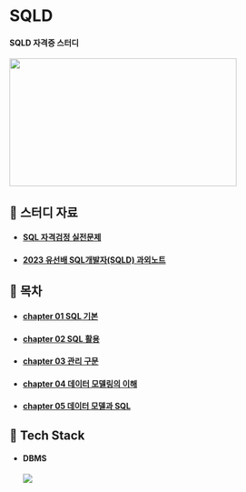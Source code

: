 # SQLD

#### SQLD 자격증 스터디

<img src="https://github.com/hyunmin0317/SQLD/assets/63601183/5d228fa9-bde0-4301-a3a3-bffee9c20f6e" width="400" height="225"/>

## :book: 스터디 자료

* #### [SQL 자격검정 실전문제](https://www.yes24.com/Product/Goods/33524934)
* #### [2023 유선배 SQL개발자(SQLD) 과외노트](https://www.youtube.com/playlist?list=PLyQR2NzLKOCaU8EZnKIIuJsZDM0xVUZ6r)

## :blue_book: 목차

* #### [chapter 01 SQL 기본](https://github.com/hyunmin0317/SQLD/tree/main/chap01)
* #### [chapter 02 SQL 활용](https://github.com/hyunmin0317/SQLD/tree/main/chap02)
* #### [chapter 03 관리 구문](https://github.com/hyunmin0317/SQLD/tree/main/chap03)
* #### [chapter 04 데이터 모델링의 이해](https://github.com/hyunmin0317/SQLD/tree/main/chap04)
* #### [chapter 05 데이터 모델과 SQL](https://github.com/hyunmin0317/SQLD/tree/main/chap05)

## :notebook_with_decorative_cover: Tech Stack

* #### DBMS
    <img src="https://img.shields.io/badge/Oracle-21.0.0-F80000?style=round-square&logo=oracle&logoColor=white"/>
